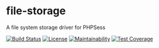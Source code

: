 # file-storage
A file system storage driver for PHPSess

[![Build Status](https://travis-ci.com/phpsess/file-storage.svg?branch=master)](https://travis-ci.com/phpsess/file-storage)
[![License](https://img.shields.io/github/license/phpsess/file-storage.svg)](https://opensource.org/licenses/MIT)
[![Maintainability](https://api.codeclimate.com/v1/badges/e98222205dc0cb07bd01/maintainability)](https://codeclimate.com/github/phpsess/file-storage/maintainability)
[![Test Coverage](https://api.codeclimate.com/v1/badges/e98222205dc0cb07bd01/test_coverage)](https://codeclimate.com/github/phpsess/file-storage/test_coverage)
